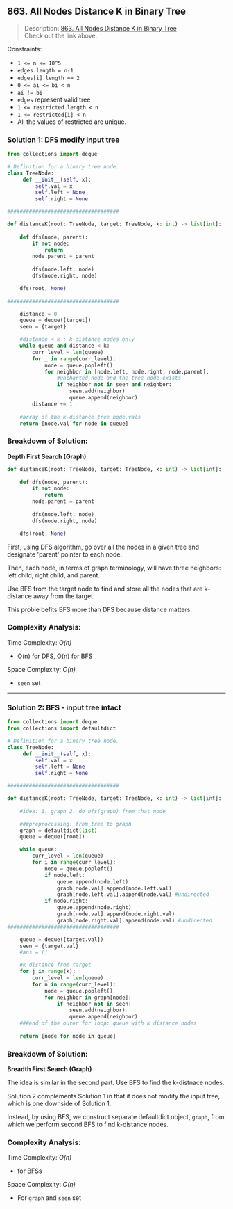 ## 863. All Nodes Distance K in Binary Tree

>Description: [863. All Nodes Distance K in Binary Tree](https://leetcode.com/problems/all-nodes-distance-k-in-binary-tree/)\
Check out the link above.

Constraints:

- <code>1 <= n <= 10^5</code> 
- `edges.length = n-1`
- `edges[i].length == 2`
- `0 <= ai <= bi < n`
- `ai != bi`
- `edges` represent valid tree
- `1 <= restricted.length < n`
- `1 <= restricted[i] < n`
- All the values of restricted are unique.


### Solution 1: DFS modify input tree 

```python
from collections import deque

# Definition for a binary tree node.
class TreeNode:
     def __init__(self, x):
         self.val = x
         self.left = None
         self.right = None

####################################

def distanceK(root: TreeNode, target: TreeNode, k: int) -> list[int]:
    
    def dfs(node, parent):
        if not node:
            return
        node.parent = parent
        
        dfs(node.left, node)
        dfs(node.right, node)

    dfs(root, None)
    
####################################

    distance = 0
    queue = deque([target])
    seen = {target}

    #distance < k : k-distance nodes only
    while queue and distance < k:
        curr_level = len(queue)
        for _ in range(curr_level):
            node = queue.popleft()
            for neighbor in [node.left, node.right, node.parent]:
                #uncharted node and the tree node exists
                if neighbor not in seen and neighbor:
                    seen.add(neighbor)
                    queue.append(neighbor)
        distance += 1
                
    #array of the k-distance tree node.vals 
    return [node.val for node in queue]    
```
### Breakdown of Solution:

**Depth First Search (Graph)**

```python
def distanceK(root: TreeNode, target: TreeNode, k: int) -> list[int]:
    
    def dfs(node, parent):
        if not node:
            return
        node.parent = parent
        
        dfs(node.left, node)
        dfs(node.right, node)

    dfs(root, None)
```
First, using DFS algorithm, go over all the nodes in a given tree and designate 'parent' pointer to each node.

Then, each node, in terms of graph terminology, will have three neighbors: left child, right child, and parent.

Use BFS from the target node to find and store all the nodes that are k-distance away from the target.

This proble befits BFS more than DFS because distance matters.


### Complexity Analysis:

Time Complexity: *O(n)*

- O(n) for DFS, O(n) for BFS

Space Complexity: *O(n)*

- `seen` set

---


### Solution 2: BFS - input tree intact 

```python
from collections import deque
from collections import defaultdict

# Definition for a binary tree node.
class TreeNode:
     def __init__(self, x):
         self.val = x
         self.left = None
         self.right = None

####################################

def distanceK(root: TreeNode, target: TreeNode, k: int) -> list[int]:
    
    #idea: 1. graph 2. do bfs(graph) from that node

    ###preprocessing: from tree to graph
    graph = defaultdict(list)
    queue = deque([root])

    while queue:
        curr_level = len(queue)
        for i in range(curr_level):
            node = queue.popleft()
            if node.left:
                queue.append(node.left)
                graph[node.val].append(node.left.val)
                graph[node.left.val].append(node.val) #undirected
            if node.right:
                queue.append(node.right)
                graph[node.val].append(node.right.val)
                graph[node.right.val].append(node.val) #undirected
####################################

    queue = deque([target.val])
    seen = {target.val}
    #ans = []

    #k distance from target
    for j in range(k):
        curr_level = len(queue)
        for n in range(curr_level):
            node = queue.popleft()
            for neighbor in graph[node]:
                if neighbor not in seen:
                    seen.add(neighbor)
                    queue.append(neighbor)
    ###end of the outer for loop: queue with k distance nodes
    
    return [node for node in queue]
```
### Breakdown of Solution:

**Breadth First Search (Graph)**

The idea is similar in the second part. Use BFS to find the k-distnace nodes.

Solution 2 complements Solution 1 in that it does not modify the input tree, which is one downside of Solution 1.

Instead, by using BFS, we construct separate defaultdict object, `graph`, from which we perform second BFS to find k-distance nodes.


### Complexity Analysis:

Time Complexity: *O(n)*

- for BFSs

Space Complexity: *O(n)*

- For `graph` and `seen` set